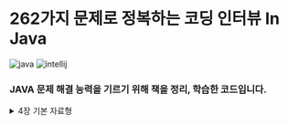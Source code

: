 # 262가지 문제로 정복하는 코딩 인터뷰 In Java

![java](https://img.shields.io/badge/Java-24.0.1-blue)
![intellij](https://img.shields.io/badge/IntelliJ%20IDEA%20Community%20Edition-2025.1-lightslategray)

### JAVA 문제 해결 능력을 기르기 위해 책을 정리, 학습한 코드입니다.

<details>
  <summary>
  4장 기본 자료형
  </summary>
  &nbsp;&nbsp;&nbsp;&nbsp;&nbsp;문제 4.1
  
  &nbsp;&nbsp;&nbsp;&nbsp;&nbsp;[패리티 계산하기(1)](https://github.com/w00lam/interviews-in-java/blob/master/src/ch04/Parity_1.java)
  &nbsp;&nbsp;&nbsp;&nbsp;&nbsp;[패리티 계산하기(2)](https://github.com/w00lam/interviews-in-java/blob/master/src/ch04/Parity_2.java)
  &nbsp;&nbsp;&nbsp;&nbsp;&nbsp;[패리티 계산하기(3)](https://github.com/w00lam/interviews-in-java/blob/master/src/ch04/Parity_3.java)
  &nbsp;&nbsp;&nbsp;&nbsp;&nbsp;[패리티 계산하기(4)](https://github.com/w00lam/interviews-in-java/blob/master/src/ch04/Parity_4.java)
  
  &nbsp;&nbsp;&nbsp;&nbsp;&nbsp;[응용(1)](https://github.com/w00lam/interviews-in-java/blob/master/src/ch04/ShiftBitToRight.java)
  &nbsp;&nbsp;&nbsp;&nbsp;&nbsp;[응용(2)](https://github.com/w00lam/interviews-in-java/blob/master/src/ch04/ModByPowerOfTwo.java)
  &nbsp;&nbsp;&nbsp;&nbsp;&nbsp;[응용(3)](https://github.com/w00lam/interviews-in-java/blob/master/src/ch04/IsPowerOfTwo.java)
  ___
  &nbsp;&nbsp;&nbsp;&nbsp;&nbsp;문제 4.2
  
  &nbsp;&nbsp;&nbsp;&nbsp;&nbsp;[비트 스왑](https://github.com/w00lam/interviews-in-java/blob/master/src/ch04/Swap.java)
  ___
  &nbsp;&nbsp;&nbsp;&nbsp;&nbsp;문제 4.3
  
  &nbsp;&nbsp;&nbsp;&nbsp;&nbsp;[비트 뒤집기](https://github.com/w00lam/interviews-in-java/blob/master/src/ch04/Reverse.java)
  ___
  &nbsp;&nbsp;&nbsp;&nbsp;&nbsp;문제 4.4
  
  &nbsp;&nbsp;&nbsp;&nbsp;&nbsp;[같은 무게를 가진 가장 가까운 정수 찾기](https://github.com/w00lam/interviews-in-java/blob/master/src/ch04/ClosestIntSameBitCount_1.java)
  &nbsp;&nbsp;&nbsp;&nbsp;&nbsp;[응용](https://github.com/w00lam/interviews-in-java/blob/master/src/ch04/ClosestIntSameBitCount_2.java)
  ___
  &nbsp;&nbsp;&nbsp;&nbsp;&nbsp;문제 4.5
  
  &nbsp;&nbsp;&nbsp;&nbsp;&nbsp;[곱셈과 덧셈 없이 x*y계산하기](https://github.com/w00lam/interviews-in-java/blob/master/src/ch04/ClosestIntSameBitCount_1.java)
  ___
  &nbsp;&nbsp;&nbsp;&nbsp;&nbsp;문제 4.6
  
  &nbsp;&nbsp;&nbsp;&nbsp;&nbsp;[x/y계산하기](https://github.com/w00lam/interviews-in-java/blob/master/src/ch04/Divide.java)
  ___
  &nbsp;&nbsp;&nbsp;&nbsp;&nbsp;문제 4.7
  
  &nbsp;&nbsp;&nbsp;&nbsp;&nbsp;[x^y계산하기](https://github.com/w00lam/interviews-in-java/blob/master/src/ch04/Power.java)
  ___
  &nbsp;&nbsp;&nbsp;&nbsp;&nbsp;문제 4.8
  
  &nbsp;&nbsp;&nbsp;&nbsp;&nbsp;[숫자 뒤집기](https://github.com/w00lam/interviews-in-java/blob/master/src/ch04/Reverse.java)
  ___
  &nbsp;&nbsp;&nbsp;&nbsp;&nbsp;문제 4.9
  
  &nbsp;&nbsp;&nbsp;&nbsp;&nbsp;[회문 확인하기](https://github.com/w00lam/interviews-in-java/blob/master/src/ch04/IsPalindromeNumber.java)
  ___
  &nbsp;&nbsp;&nbsp;&nbsp;&nbsp;문제 4.10
  
  &nbsp;&nbsp;&nbsp;&nbsp;&nbsp;[임의의 숫자를 균등한 확률로 생성하기](https://github.com/w00lam/interviews-in-java/blob/master/src/ch04/UniformRandom.java)
  ___
  &nbsp;&nbsp;&nbsp;&nbsp;&nbsp;문제 4.11
  
  &nbsp;&nbsp;&nbsp;&nbsp;&nbsp;[사각형이 겹치는지 확인하기](https://github.com/w00lam/interviews-in-java/blob/master/src/ch04/IntersectRectangle_1.java)
  &nbsp;&nbsp;&nbsp;&nbsp;&nbsp;[응용(1)](https://github.com/w00lam/interviews-in-java/blob/master/src/ch04/IsRectangle.java)
  &nbsp;&nbsp;&nbsp;&nbsp;&nbsp;[응용(2)](https://github.com/w00lam/interviews-in-java/blob/master/src/ch04/IntersectRectangle_2.java)
</details>
